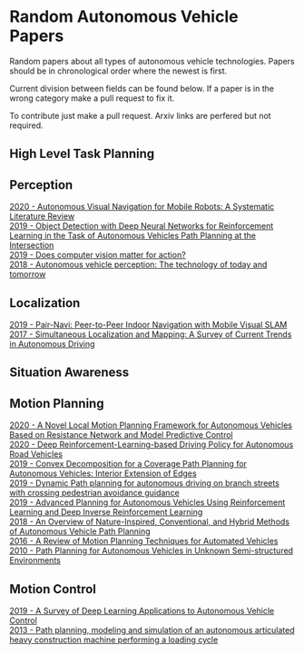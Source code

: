 # Random Autonomous Vehicle Papers
Random papers about all types of autonomous vehicle technologies. Papers should be in chronological order where the newest is first.

Current division between fields can be found below. If a paper is in the wrong category make a pull request to fix it.

To contribute just make a pull request. Arxiv links are perfered but not required.

## High Level Task Planning

## Perception
[2020 - Autonomous Visual Navigation for Mobile Robots: A Systematic Literature Review](https://dl.acm.org/doi/abs/10.1145/3368961)  
[2019 - Object Detection with Deep Neural Networks for Reinforcement Learning in the Task of Autonomous Vehicles Path Planning at the Intersection](https://link.springer.com/article/10.3103/S1060992X19040118)  
[2019 - Does computer vision matter for action?](https://arxiv.org/abs/1905.12887)  
[2018 - Autonomous vehicle perception: The technology of today and tomorrow](https://www.sciencedirect.com/science/article/pii/S0968090X18302134)  

## Localization
[2019 - Pair-Navi: Peer-to-Peer Indoor Navigation with Mobile Visual SLAM](https://ieeexplore.ieee.org/document/8737640)  
[2017 - Simultaneous Localization and Mapping: A Survey of Current Trends in Autonomous Driving](https://ieeexplore.ieee.org/document/8025618)  

## Situation Awareness

## Motion Planning
[2020 - A Novel Local Motion Planning Framework for Autonomous Vehicles Based on Resistance Network and Model Predictive Control](https://ieeexplore.ieee.org/document/8884676)  
[2020 - Deep Reinforcement-Learning-based Driving Policy for Autonomous Road Vehicles](https://arxiv.org/abs/1907.05246)  
[2019 - Convex Decomposition for a Coverage Path Planning for Autonomous Vehicles: Interior Extension of Edges](https://www.ncbi.nlm.nih.gov/pmc/articles/PMC6806237/)  
[2019 - Dynamic Path planning for autonomous driving on branch streets with crossing pedestrian avoidance guidance](https://www.researchgate.net/publication/335500015_Dynamic_Path_planning_for_autonomous_driving_on_branch_streets_with_crossing_pedestrian_avoidance_guidance)  
[2019 - Advanced Planning for Autonomous Vehicles Using Reinforcement Learning and Deep Inverse Reinforcement Learning](https://www.researchgate.net/publication/330400231_Advanced_Planning_for_Autonomous_Vehicles_Using_Reinforcement_Learning_and_Deep_Inverse_Reinforcement_Learning)  
[2018 - An Overview of Nature-Inspired, Conventional, and Hybrid Methods of Autonomous Vehicle Path Planning](https://www.researchgate.net/publication/326516894_An_Overview_of_Nature-Inspired_Conventional_and_Hybrid_Methods_of_Autonomous_Vehicle_Path_Planning)  
[2016 - A Review of Motion Planning Techniques for Automated Vehicles](https://www.researchgate.net/publication/284766879_A_Review_of_Motion_Planning_Techniques_for_Automated_Vehicles)  
[2010 - Path Planning for Autonomous Vehicles in Unknown Semi-structured Environments](https://www.researchgate.net/publication/220122077_Path_Planning_for_Autonomous_Vehicles_in_Unknown_Semi-structured_Environments)  


## Motion Control
[2019 - A Survey of Deep Learning Applications to Autonomous Vehicle Control](https://arxiv.org/abs/1912.10773)  
[2013 - Path planning, modeling and simulation of an autonomous articulated heavy construction machine performing a loading cycle](https://www.sciencedirect.com/science/article/pii/S0307904X12006476)  